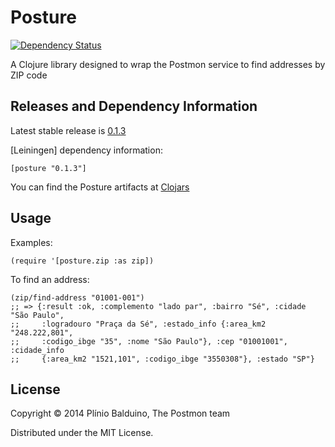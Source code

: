 # Posture


[![Dependency Status](https://www.versioneye.com/user/projects/538a4da514c158772800004c/badge.svg)](https://www.versioneye.com/user/projects/538a4da514c158772800004c)

A Clojure library designed to wrap the Postmon service to find addresses by ZIP code

## Releases and Dependency Information

Latest stable release is [0.1.3](https://github.com/PostmonAPI/posture/tree/v0.1.3)

[Leiningen] dependency information:

    [posture "0.1.3"]

You can find the Posture artifacts at [Clojars](https://clojars.org/posture)

## Usage

Examples:

    (require '[posture.zip :as zip])

To find an address:

    (zip/find-address "01001-001")
    ;; => {:result :ok, :complemento "lado par", :bairro "Sé", :cidade "São Paulo",
    ;;     :logradouro "Praça da Sé", :estado_info {:area_km2 "248.222,801",
    ;;     :codigo_ibge "35", :nome "São Paulo"}, :cep "01001001", :cidade_info
    ;;     {:area_km2 "1521,101", :codigo_ibge "3550308"}, :estado "SP"}


## License

Copyright © 2014 Plínio Balduino, The Postmon team

Distributed under the MIT License.
